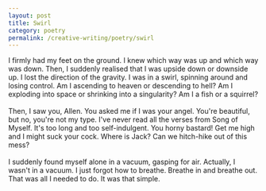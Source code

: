 ```yaml
---
layout: post
title: Swirl
category: poetry
permalink: /creative-writing/poetry/swirl
---
```


I firmly had my feet on the ground. I knew which way was up and which way was down. Then, I suddenly realised that I was upside down or downside up. I lost the direction of the gravity. I was in a swirl, spinning around and losing control. Am I ascending to heaven or descending to hell? Am I exploding into space or shrinking into a singularity? Am I a fish or a squirrel?
<br /><br />
Then, I saw you, Allen. You asked me if I was your angel. You're beautiful, but no, you're not my type. I've never read all the verses from Song of Myself. It's too long and too self-indulgent. You horny bastard! Get me high and I might suck your cock. Where is Jack? Can we hitch-hike out of this mess?
<br /><br />
I suddenly found myself alone in a vacuum, gasping for air. Actually, I wasn't in a vacuum. I just forgot how to breathe. Breathe in and breathe out. That was all I needed to do. It was that simple.
<br /><br />
